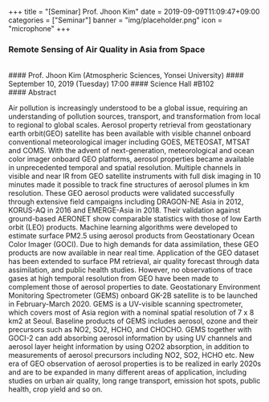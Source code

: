 +++
title = "[Seminar] Prof. Jhoon Kim"
date = 2019-09-09T11:09:47+09:00
categories = ["Seminar"]
banner = "img/placeholder.png"
icon = "microphone"
+++
###  Remote Sensing of Air Quality in Asia from Space

<br>
#### Prof. Jhoon Kim (Atmospheric Sciences, Yonsei University)
#### September 10, 2019 (Tuesday) 17:00
#### Science Hall #B102
<br>
#### Abstract

Air pollution is increasingly understood to be a global issue, requiring an understanding of pollution sources, transport, and transformation from local to regional to global scales. Aerosol property retrieval from geostationary earth orbit(GEO) satellite has been available with visible channel onboard conventional meteorological imager including GOES, METEOSAT, MTSAT and COMS. With the advent of next-generation, meteorological and ocean color imager onboard GEO platforms, aerosol properties became available in unprecedented temporal and spatial resolution. Multiple channels in visible and near IR from GEO satellite instruments with full disk imaging in 10 minutes made it possible to track fine structures of aerosol plumes in km resolution. These GEO aerosol products were validated successfully through extensive field campaigns including DRAGON-NE Asia in 2012, KORUS-AQ in 2016 and EMERGE-Asia in 2018. Their validation against ground-based AERONET show comparable statistics with those of low Earth orbit (LEO) products. Machine learning algorithms were developed to estimate surface PM2.5 using aerosol products from Geostationary Ocean Color Imager (GOCI). Due to high demands for data assimilation, these GEO products are now available in near real time. Application of the GEO dataset has been extended to surface PM retrieval, air quality forecast through data assimilation, and public health studies.
However, no observations of trace gases at high temporal resolution from GEO have been made to complement those of aerosol properties to date. Geostationary Environment Monitoring Spectrometer (GEMS) onboard GK-2B satellite is to be launched in February-March 2020. GEMS is a UV-visible scanning spectrometer, which covers most of Asia region with a nominal spatial resolution of 7 x 8 km2 at Seoul. Baseline products of GEMS includes aerosol, ozone and their precursors such as NO2, SO2, HCHO, and CHOCHO. GEMS together with GOCI-2 can add absorbing aerosol information by using UV channels and aerosol layer height information by using O2O2 absorption, in addition to measurements of aerosol precursors including NO2, SO2, HCHO etc. New era of GEO observation of aerosol properties is to be realized in early 2020s and are to be expanded in many different areas of application, including studies on urban air quality, long range transport, emission hot spots, public health, crop yield and so on.
